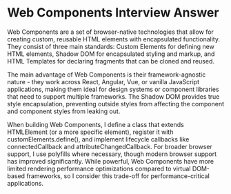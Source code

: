 # Web Components Interview Answer

Web Components are a set of browser-native technologies that allow for creating custom, reusable HTML elements with encapsulated functionality. They consist of three main standards: Custom Elements for defining new HTML elements, Shadow DOM for encapsulated styling and markup, and HTML Templates for declaring fragments that can be cloned and reused.

The main advantage of Web Components is their framework-agnostic nature - they work across React, Angular, Vue, or vanilla JavaScript applications, making them ideal for design systems or component libraries that need to support multiple frameworks. The Shadow DOM provides true style encapsulation, preventing outside styles from affecting the component and component styles from leaking out.

When building Web Components, I define a class that extends HTMLElement (or a more specific element), register it with customElements.define(), and implement lifecycle callbacks like connectedCallback and attributeChangedCallback. For broader browser support, I use polyfills where necessary, though modern browser support has improved significantly. While powerful, Web Components have more limited rendering performance optimizations compared to virtual DOM-based frameworks, so I consider this trade-off for performance-critical applications.